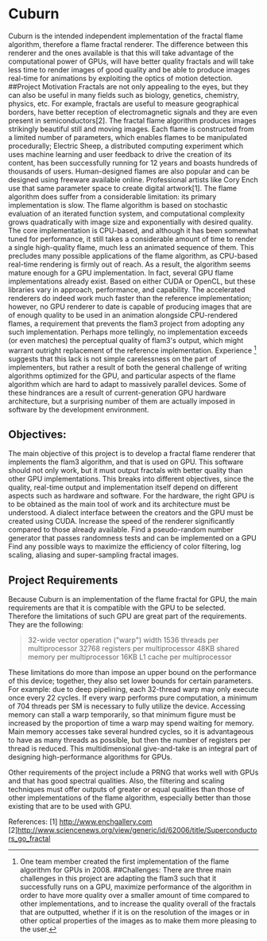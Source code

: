 # Cuburn
Cuburn is the intended independent implementation of the fractal flame algorithm, therefore a flame fractal renderer. The difference between this renderer and the ones available is that this will take advantage of the computational power of GPUs, will have better quality fractals and will take less time to render images of good quality and be able to produce images real-time for animations by exploiting the optics of motion detection.
##Project Motivation
Fractals are not only appealing to the eyes, but they can also be useful in many fields such as biology, genetics, chemistry, physics, etc. For example, fractals are useful to measure geographical borders, have better reception of electromagnetic signals and they are even present in semiconductors[2].
The fractal flame algorithm produces images strikingly beautiful still and moving images. Each flame is constructed from a limited number of parameters, which enables flames to be manipulated procedurally; Electric Sheep, a distributed computing experiment which uses machine learning and user feedback to drive the creation of its content, has been successfully running for 12 years and boasts hundreds of thousands of users. Human-designed flames are also popular and can be designed using freeware available online. Professional artists like Cory Ench use that same parameter space to create digital artwork[1].
The flame algorithm does suffer from a considerable limitation: its primary implementation is slow. The flame algorithm is based on stochastic evaluation of an iterated function system, and computational complexity grows quadratically with image size and exponentially with desired quality. The core implementation is CPU-based, and although it has been somewhat tuned for performance, it still takes a considerable amount of time to render a single high-quality flame, much less an animated sequence of them. This precludes many possible applications of the flame algorithm, as CPU-based real-time rendering is firmly out of reach. As a result, the algorithm seems mature enough for a GPU implementation.
In fact, several GPU flame implementations already exist. Based on either CUDA or OpenCL, but these libraries vary in approach, performance, and capability. The accelerated renderers do indeed work much faster than the reference implementation; however, no GPU renderer to date is capable of producing images that are of enough quality to be used in an animation alongside CPU-rendered flames, a requirement that prevents the flam3 project from adopting any such implementation. Perhaps more tellingly, no implementation exceeds (or even matches) the perceptual quality of flam3's output, which might warrant outright replacement of the reference implementation.
Experience [^expr] suggests that this lack is not simple carelessness on the part of implementers, but rather a result of both the general challenge of writing algorithms optimized for the GPU, and particular aspects of the flame algorithm which are hard to adapt to massively parallel devices. Some of these hindrances are a result of current-generation GPU hardware architecture, but a surprising number of them are actually imposed in software by the development environment.
 [^expr]: One team member created the first implementation of the flame algorithm for GPUs in 2008.
##Challenges:
There are three main challenges in this project are adapting the flam3 such that it successfully runs on a GPU, maximize performance of the algorithm in order to have more quality over a smaller amount of time compared to other implementations, and to increase the quality overall of the fractals that are outputted, whether if it is on the resolution of the images or in other optical properties of the images as to make them more pleasing to the user.
## Objectives:
The main objective of this project is to develop a fractal flame renderer that implements the flam3 algorithm, and that is used on GPU. This software should not only work, but it must output fractals with better quality than other GPU implementations. This breaks into different objectives, since the quality, real-time output and implementation itself depend on different aspects such as hardware and software.
For the hardware, the right GPU is to be obtained as the main tool of work and its architecture must be understood.
A dialect interface between the creators and the GPU must be created using CUDA.
Increase the speed of the renderer significantly compared to those already available.
Find a pseudo-random number generator that passes randomness tests and can be implemented on a GPU
Find any possible ways to maximize the efficiency of color filtering, log scaling, aliasing and super-sampling fractal images.
## Project Requirements
Because Cuburn is an implementation of the flame fractal for GPU, the main requirements are that it is compatible with the GPU to be selected. Therefore the limitations of such GPU are great part of the requirements. They are the following:
> 32-wide vector operation ("warp") width
> 1536 threads per multiprocessor
> 32768 registers per multiprocessor
> 48KB shared memory per multiprocessor
> 16KB L1 cache per multiprocessor

These limitations do more than impose an upper bound on the performance of this device; together, they also set lower bounds for certain parameters. For example: due to deep pipelining, each 32-thread warp may only execute once every 22 cycles. If every warp performs pure computation, a minimum of 704 threads per SM is necessary to fully utilize the device. Accessing memory can stall a warp temporarily, so that minimum figure must be increased by the proportion of time a warp may spend waiting for memory. Main memory accesses take several hundred cycles, so it is advantageous to have as many threads as possible, but then the number of registers per thread is reduced. This multidimensional give-and-take is an integral part of designing high-performance algorithms for GPUs.

Other requirements of the project include a PRNG that works well with GPUs and that has good spectral qualities. Also, the filtering and scaling techniques must offer outputs of greater or equal qualities than those of other implementations of the flame algorithm, especially better than those existing that are to be used with GPU.

References:
[1] http://www.enchgallery.com
[2]http://www.sciencenews.org/view/generic/id/62006/title/Superconductors_go_fractal
